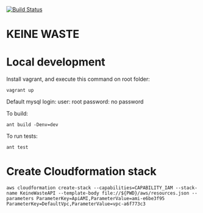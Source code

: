 [![Build Status](https://travis-ci.org/keinewaste/keinewaste.svg?branch=master)](https://travis-ci.org/keinewaste/keinewaste)

# KEINE WASTE

# Local development

Install vagrant, and execute this command on root folder:


```
vagrant up
```

Default mysql login:
user: root
password: no password


To build:

```
ant build -Denv=dev
```

To run tests:

```
ant test
```


# Create Cloudformation stack

```
aws cloudformation create-stack --capabilities=CAPABILITY_IAM --stack-name KeineWasteAPI --template-body file://${PWD}/aws/resources.json --parameters ParameterKey=ApiAMI,ParameterValue=ami-e6be3f95 ParameterKey=DefaultVpc,ParameterValue=vpc-a6f773c3
```

